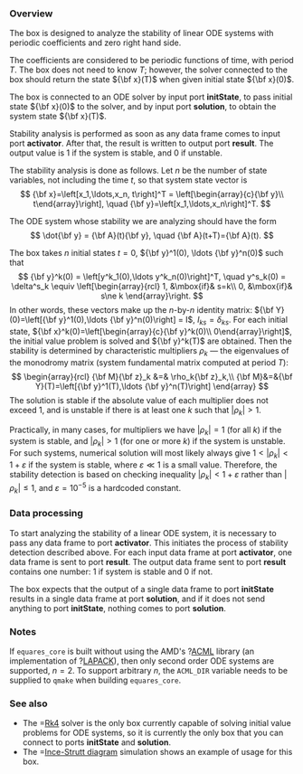 ### Overview

The box is designed to analyze the stability of linear ODE systems with periodic coefficients and zero right hand side.

The coefficients are considered to be periodic functions of time, with period $T$. The box does not need to know $T$;
however, the solver connected to the box should return the state ${\bf x}(T)$ when given initial state ${\bf x}(0)$.

The box is connected to an ODE solver by input port **initState**, to pass initial state ${\bf x}(0)$ to the solver, and by input port **solution**,
to obtain the system state ${\bf x}(T)$.

Stability analysis is performed as soon as any data frame comes to input port **activator**. After that, the result is written to output port **result**.
The output value is 1 if the system is stable, and 0 if unstable.

The stability analysis is done as follows. Let $n$ be the number of state variables, not including the time $t$, so that system state vector is
$$
{\bf x}=\left[x_1,\ldots,x_n, t\right]^T =
\left[\begin{array}{c}{\bf y}\\ t\end{array}\right], \quad {\bf y}=\left[x_1,\ldots,x_n\right]^T.
$$

The ODE system whose stability we are analyzing should have the form
$$
\dot{\bf y} = {\bf A}(t){\bf y}, \quad {\bf A}(t+T)={\bf A}(t).
$$

The box takes $n$ initial states $t=0$, ${\bf y}^1(0), \ldots {\bf y}^n(0)$ such that
$$
{\bf y}^k(0) = \left[y^k_1(0),\ldots y^k_n(0)\right]^T,
\quad y^s_k(0) = \delta^s_k \equiv \left[\begin{array}{rcl} 1, &\mbox{if}& s=k\\ 0, &\mbox{if}& s\ne k \end{array}\right.
$$
In other words, these vectors make up the $n$-by-$n$ identity matrix: ${\bf Y}(0)=\left[{\bf y}^1(0),\ldots {\bf y}^n(0)\right] = I$, $I_{ks}=\delta_{ks}$.
For each initial state, ${\bf x}^k(0)=\left[\begin{array}{c}{\bf y}^k(0)\\ 0\end{array}\right]$, the initial value problem is solved and
${\bf y}^k(T)$ are obtained. Then the stability is determined by characteristic multipliers $\rho_k$ &mdash; the eigenvalues of the monodromy matrix
(system fundamental matrix computed at period $T$):
$$
\begin{array}{rcl}
{\bf M}{\bf z}_k &=& \rho_k{\bf z}_k,\\
{\bf M}&=&{\bf Y}(T)=\left[{\bf y}^1(T),\ldots {\bf y}^n(T)\right]
\end{array}
$$
The solution is stable if the absolute value of each multiplier does not exceed 1, and is unstable if there is at least one $k$ such that $|\rho_k|>1$.

Practically, in many cases, for multipliers we have $|\rho_k|=1$ (for all $k$) if the system is stable, and $|\rho_k|>1$ (for one or more $k$) if the system is unstable.
For such systems, numerical solution will most likely always give $1<|\rho_k|\lt1+\varepsilon$ if the system is stable, where $\varepsilon\ll 1$ is a small value.
Therefore, the stability detection is based on checking inequality $|\rho_k|\lt1+\varepsilon$ rather than $|\rho_k|\le1$, and $\varepsilon=10^{-5}$ is a hardcoded constant.

### Data processing
To start analyzing the stability of a linear ODE system, it is necessary to pass any data frame to port **activator**. This initiates the process of stability
detection described above. For each input data frame at port **activator**, one data frame is sent to port **result**. The output data frame sent to port **result** contains
one number: 1 if system is stable and 0 if not.

The box expects that the output of a single data frame to port **initState** results in a single data frame at port **solution**, and if it does not send anything
to port **initState**, nothing comes to port **solution**.

### Notes
If ```equares_core``` is built without using the AMD's ?[ACML](http://developer.amd.com/tools-and-sdks/cpu-development/amd-core-math-library-acml/)
library (an implementation of ?[LAPACK](http://www.netlib.org/lapack/)), then only second order ODE systems are supported, $n=2$.
To support arbitrary $n$, the ```ACML_DIR``` variable needs to be supplied to ```qmake``` when building ```equares_core```.

### See also
- The =[Rk4](/doc#box/Rk4) solver is the only box currently capable of solving initial value problems for ODE systems, so it is currently the only box
  that you can connect to ports **initState** and **solution**.
- The =[Ince-Strutt diagram](/editor?sim=mathieu-stability) simulation shows an example of usage for this box.
